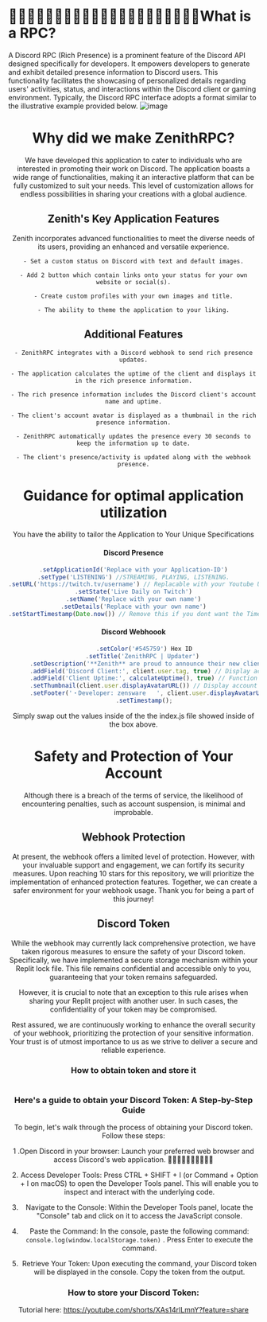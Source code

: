 
# ᲼᲼᲼᲼᲼᲼᲼᲼᲼᲼᲼᲼᲼᲼᲼᲼᲼᲼᲼᲼᲼What is a RPC?
A Discord RPC (Rich Presence) is a prominent feature of the Discord API designed specifically for developers. It empowers developers to generate and exhibit detailed presence information to Discord users. This functionality facilitates the showcasing of personalized details regarding users' activities, status, and interactions within the Discord client or gaming environment. Typically, the Discord RPC interface adopts a format similar to the illustrative example provided below.
![image](https://cdn.discordapp.com/attachments/1121661789042655283/1123381334392455299/RPC-Transparent.png)
<div align="center">

# Why did we make ZenithRPC?
We have developed this application to cater to individuals who are interested in promoting their work on Discord. The application boasts a wide range of functionalities, making it an interactive platform that can be fully customized to suit your needs. This level of customization allows for endless possibilities in sharing your creations with a global audience.


## Zenith's Key Application Features
 Zenith incorporates advanced functionalities to meet the diverse needs of its users, providing an enhanced and versatile experience.
```
- Set a custom status on Discord with text and default images.

- Add 2 button which contain links onto your status for your own website or social(s).

- Create custom profiles with your own images and title.

- The ability to theme the application to your liking.
```
## Additional Features
```
- ZenithRPC integrates with a Discord webhook to send rich presence updates.

- The application calculates the uptime of the client and displays it in the rich presence information.

- The rich presence information includes the Discord client's account name and uptime.

- The client's account avatar is displayed as a thumbnail in the rich presence information.

- ZenithRPC automatically updates the presence every 30 seconds to keep the information up to date.

- The client's presence/activity is updated along with the webhook presence.
```

# Guidance for optimal application utilization
 You have the ability to tailor the Application to Your Unique Specifications
#### Discord Presence
 ```javascript
.setApplicationId('Replace with your Application-ID')
.setType('LISTENING') //STREAMING, PLAYING, LISTENING.
.setURL('https://twitch.tv/username') // Replacable with your Youtube URL
.setState('Live Daily on Twitch')
.setName('Replace with your own name')
.setDetails('Replace with your own name')
.setStartTimestamp(Date.now()) // Remove this if you dont want the Timestamp (The time it started the rpc)
```
#### Discord Webhoook
```javascript
      .setColor('#545759') Hex ID
      .setTitle('ZenithRPC | Updater') 
      .setDescription('**Zenith** are proud to announce their new client updating feature to check your uptime from your phone.')
      .addField('Discord Client:', client.user.tag, true) // Display account name
      .addField('Client Uptime:', calculateUptime(), true) // Function to calculate uptime
      .setThumbnail(client.user.displayAvatarURL()) // Display account avatar as thumbnail
      .setFooter('・Developer: zensware   ', client.user.displayAvatarURL()) // Footer text and bot avatar
      .setTimestamp();
```
Simply swap out the values inside of the the index.js file showed inside of the box above.
#
# Safety and Protection of Your Account
Although there is a breach of the terms of service, the likelihood of encountering penalties, such as account suspension, is minimal and improbable.

## Webhook Protection

At present, the webhook offers a limited level of protection. However, with your invaluable support and engagement, we can fortify its security measures. Upon reaching 10 stars for this repository, we will prioritize the implementation of enhanced protection features. Together, we can create a safer environment for your webhook usage. Thank you for being a part of this journey!

## Discord Token
While the webhook may currently lack comprehensive protection, we have taken rigorous measures to ensure the safety of your Discord token. Specifically, we have implemented a secure storage mechanism within your Replit lock file. This file remains confidential and accessible only to you, guaranteeing that your token remains safeguarded.

However, it is crucial to note that an exception to this rule arises when sharing your Replit project with another user. In such cases, the confidentiality of your token may be compromised.

Rest assured, we are continuously working to enhance the overall security of your webhook, prioritizing the protection of your sensitive information. Your trust is of utmost importance to us as we strive to deliver a secure and reliable experience.

### How to obtain token and store it
#

### Here's a guide to obtain your Discord Token: A Step-by-Step Guide
To begin, let's walk through the process of obtaining your Discord token. Follow these steps:

1 .Open Discord in your browser: Launch your preferred web browser and access Discord's web application. ᲼᲼᲼᲼᲼᲼᲼᲼᲼᲼

2. Access Developer Tools: Press CTRL + SHIFT + I (or Command + Option + I on macOS) to open the Developer Tools panel. This will enable you to inspect and interact with the underlying code.

3. Navigate to the Console: Within the Developer Tools panel, locate the "Console" tab and click on it to access the JavaScript console.

4. Paste the Command: In the console, paste the following command: ``console.log(window.localStorage.token)`` . Press Enter to execute the command.

5. Retrieve Your Token: Upon executing the command, your Discord token will be displayed in the console. Copy the token from the output.

### How to store your Discord Token:
Tutorial here: https://youtube.com/shorts/XAs14rlLmnY?feature=share
